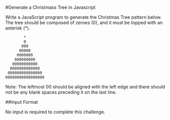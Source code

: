 #Generate a Christmass Tree in Javascript

Write a JavaScript program to generate the Christmas Tree pattern below. The tree should be composed of zeroes (0), and it must be topped with an asterisk (*).

```
        *  
        0  
       000  
      00000  
     0000000  
    000000000  
   00000000000  
  0000000000000  
 000000000000000  
00000000000000000  
```

Note: The leftmost 00 should be aligned with the left edge and there should not be any blank spaces preceding it on the last line.

##Input Format

No input is required to complete this challenge.

